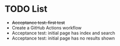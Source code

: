 # TODO List

* ~~Acceptance test: first test~~
* Create a GitHub Actions workflow
* Acceptance test: initial page has index and search 
* Acceptance test: initial page has no results shown
